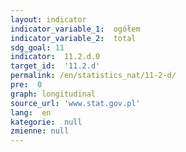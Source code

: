 ```yaml
---
layout: indicator
indicator_variable_1:  ogółem
indicator_variable_2:  total
sdg_goal: 11
indicator:  11.2.d.0
target_id:  '11.2.d'
permalink: /en/statistics_nat/11-2-d/
pre:  0
graph: longitudinal
source_url: 'www.stat.gov.pl'
lang:  en
kategorie:  null
zmienne: null
---
```


